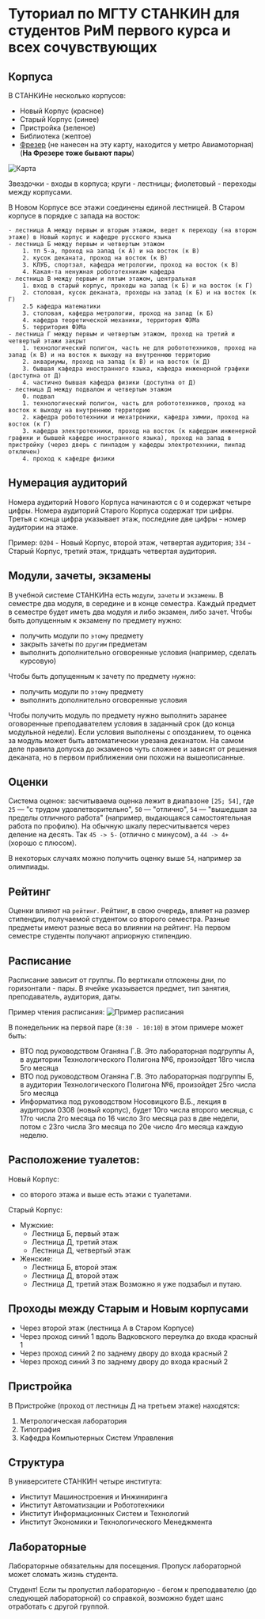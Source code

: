# Туториал по МГТУ СТАНКИН для студентов РиМ первого курса и всех сочувствующих

## Корпуса

В СТАНКИНе несколько корпусов:
- Новый Корпус (красное)
- Старый Корпус (синее)
- Пристройка (зеленое)
- Библиотека (желтое)
- [Фрезер](https://goo.gl/maps/X8AEcUfMZ3Cxvaej6) (не нанесен на эту карту, находится у метро Авиамоторная) (**На Фрезере тоже бывают пары**)

![Карта](data/map.png)

Звездочки - входы в корпуса; круги - лестницы; фиолетовый - переходы между корпусами.

В Новом Корпусе все этажи соединены единой лестницей.
В Старом корпусе в порядке с запада на восток:
```
- лестница А между первым и вторым этажом, ведет к переходу (на втором этаже) в Новый корпус и кафедре русского языка
- лестница Б между первым и четвертым этажом
    1. тп 5-а, проход на запад (к А) и на восток (к В)
    2. кусок деканата, проход на восток (к В)
    3. КЛУБ, спортзал, кафедра метрологии, проход на восток (к В)
    4. Какая-та ненужная робототехникам кафедра
- лестница В между первым и пятым этажом, центральная
    1. вход в старый корпус, проходы на запад (к Б) и на восток (к Г)
    2. столовая, кусок деканата, проходы на запад (к Б) и на восток (к Г)
    2.5 кафедра математики
    3. столовая, кафедра метрологии, проход на запад (к Б)
    4. кафедра теоретической механики, территория ФЭМа
    5. территория ФЭМа
- лестница Г между первым и четвертым этажом, проход на третий и четвертый этажи закрыт
    1. технологический полигон, часть не для робототехников, проход на запад (к В) и на восток к выходу на внутреннюю территорию
    2. аквариумы, проход на запад (к В) и на восток (к Д)
    3. бывшая кафедра иностранного языка, кафедра инженерной графики (доступна от Д)
    4. частично бывшая кафедра физики (доступна от Д)
- лестница Д между подвалом и четвертым этажом
    0. подвал
    1. технологический полигон, часть для робототехников, проход на восток к выходу на внутреннюю территорию
    2. кафедра робототехники и мехатроники, кафедра химии, проход на восток (к Г)
    3. кафедра электротехники, проход на восток (к кафедрам инженерной графики и бывшей кафедре иностранного языка), проход на запад в пристройку (через дверь с пинпадом у кафедры электротехники, пинпад отключен)
    4. проход к кафедре физики
```

## Нумерация аудиторий

Номера аудиторий Нового Корпуса начинаются с `0` и содержат четыре цифры.
Номера аудиторий Старого Корпуса содержат три цифры.
Третья с конца цифра указывает этаж, последние две цифры - номер аудитории на этаже.

Пример: `0204` - Новый Корпус, второй этаж, четвертая аудитория; `334` - Старый Корпус, третий этаж, тридцать четвертая аудитория.

## Модули, зачеты, экзамены

В учебной системе СТАНКИНа есть `модули`, `зачеты` и `экзамены`.
В семестре два модуля, в середине и в конце семестра.
Каждый предмет в семестре будет иметь два модуля и либо экзамен, либо зачет.
Чтобы быть допущенным к экзамену по предмету нужно:
- получить модули по `этому` предмету
- закрыть зачеты по `другим` предметам
- выполнить дополнительно оговоренные условия (например, сделать курсовую)

Чтобы быть допущенным к зачету по предмету нужно:
- получить модули по `этому` предмету
- выполнить дополнительно оговоренные условия

Чтобы получить модуль по предмету нужно выполнить заранее оговоренные преподавателем условия в заданный срок (до конца модульной недели). Если условия выполнены с опозданием, то оценка за модуль может быть автоматически урезана деканатом.
На самом деле правила допуска до экзаменов чуть сложнее и зависят от решения деканата, но в первом приближении они похожи на вышеописанные.

## Оценки

Система оценок: засчитываема оценка лежит в диапазоне `[25; 54]`, где `25` — "с трудом удовлетворительно", `50` — "отлично", `54` — "вышедшая за пределы отличного работа" (например, выдающаяся самостоятельная работа по профилю).
На обычную шкалу пересчитывается через деление на десять. Так `45 -> 5-` (отлично с минусом), а `44 -> 4+` (хорошо с плюсом).

В некоторых случаях можно получить оценку выше `54`, например за олимпиады.

## Рейтинг

Оценки влияют на `рейтинг`. Рейтинг, в свою очередь, влияет на размер стипендии, получаемой студентом со второго семестра. Разные предметы имеют разные веса во влиянии на рейтинг.
На первом семестре студенты получают априорную стипендию.

## Расписание

Расписание зависит от группы. По вертикали отложены дни, по горизонтали - пары.
В ячейке указывается предмет, тип занятия, преподаватель, аудитория, даты.

Пример чтения расписания:
![Пример расписания](data/table_example.png)

В понедельник на первой паре (`8:30 - 10:10`) в этом примере может быть:
- ВТО под руководством Оганяна Г.В. Это лабораторная подгруппы А, в аудитории Технологического Полигона №6, произойдет 18го числа 5го месяца
- ВТО под руководством Оганяна Г.В. Это лабораторная подгруппы Б, в аудитории Технологического Полигона №6, произойдет 25го числа 5го месяца
- Информатика под руководством Носовицкого В.Б., лекция в аудитории 0308 (новый корпус), будет 10го числа второго месяца, с 17го числа 2го месяца по 16 число 3го месяца раз в две недели, потом с 23го числа 3го месяца по 20е число 4го месяца каждую неделю.

## Расположение туалетов:

Новый Корпус:
- со второго этажа и выше есть этажи с туалетами.

Старый Корпус:
- Мужские:
    - Лестница Б, первый этаж
    - Лестница Д, третий этаж
    - Лестница Д, четвертый этаж
- Женские:
    - Лестница Б, второй этаж
    - Лестница Д, второй этаж
    - Лестница Д, третий этаж
Возможно я уже подзабыл и путаю.

## Проходы между Старым и Новым корпусами

- Через второй этаж (лестница А в Старом Корпусе)
- Через проход синий 1 вдоль Вадковского переулка до входа красный 1
- Через проход синий 2 по заднему двору до входа красный 2
- Через проход синий 3 по заднему двору до входа красный 2

## Пристройка
В Пристройке (проход от лестницы Д на третьем этаже) находятся:
1. Метрологическая лаборатория
2. Типография
3. Кафедра Компьютерных Систем Управления

## Структура

В университете СТАНКИН четыре института:
- Институт Машиностроения и Инжиниринга
- Институт Автоматизации и Робототехники
- Институт Информационных Систем и Технологий
- Институт Экономики и Технологического Менеджмента

## Лабораторные
Лабораторные обязательны для посещения. Пропуск лабораторной может сломать жизнь студента.

Студент! Если ты пропустил лабораторную - бегом к преподавателю (до следующей лабораторной) со справкой, возможно будет шанс отработать с другой группой.

